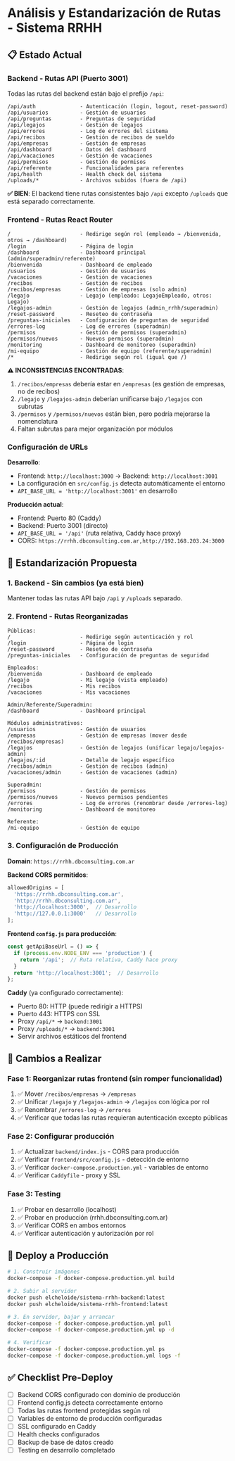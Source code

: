 # Análisis y Estandarización de Rutas - Sistema RRHH

## 📋 Estado Actual

### Backend - Rutas API (Puerto 3001)

Todas las rutas del backend están bajo el prefijo `/api`:

```
/api/auth              - Autenticación (login, logout, reset-password)
/api/usuarios          - Gestión de usuarios
/api/preguntas         - Preguntas de seguridad
/api/legajos           - Gestión de legajos
/api/errores           - Log de errores del sistema
/api/recibos           - Gestión de recibos de sueldo
/api/empresas          - Gestión de empresas
/api/dashboard         - Datos del dashboard
/api/vacaciones        - Gestión de vacaciones
/api/permisos          - Gestión de permisos
/api/referente         - Funcionalidades para referentes
/api/health            - Health check del sistema
/uploads/*             - Archivos subidos (fuera de /api)
```

**✅ BIEN**: El backend tiene rutas consistentes bajo `/api` excepto `/uploads` que está separado correctamente.

### Frontend - Rutas React Router

```
/                      - Redirige según rol (empleado → /bienvenida, otros → /dashboard)
/login                 - Página de login
/dashboard             - Dashboard principal (admin/superadmin/referente)
/bienvenida            - Dashboard de empleado
/usuarios              - Gestión de usuarios
/vacaciones            - Gestión de vacaciones
/recibos               - Gestión de recibos
/recibos/empresas      - Gestión de empresas (solo admin)
/legajo                - Legajo (empleado: LegajoEmpleado, otros: Legajo)
/legajos-admin         - Gestión de legajos (admin_rrhh/superadmin)
/reset-password        - Reseteo de contraseña
/preguntas-iniciales   - Configuración de preguntas de seguridad
/errores-log           - Log de errores (superadmin)
/permisos              - Gestión de permisos (superadmin)
/permisos/nuevos       - Nuevos permisos (superadmin)
/monitoring            - Dashboard de monitoreo (superadmin)
/mi-equipo             - Gestión de equipo (referente/superadmin)
/*                     - Redirige según rol (igual que /)
```

**⚠️ INCONSISTENCIAS ENCONTRADAS**:
1. `/recibos/empresas` debería estar en `/empresas` (es gestión de empresas, no de recibos)
2. `/legajo` y `/legajos-admin` deberían unificarse bajo `/legajos` con subrutas
3. `/permisos` y `/permisos/nuevos` están bien, pero podría mejorarse la nomenclatura
4. Faltan subrutas para mejor organización por módulos

### Configuración de URLs

**Desarrollo**:
- Frontend: `http://localhost:3000` → Backend: `http://localhost:3001`
- La configuración en `src/config.js` detecta automáticamente el entorno
- `API_BASE_URL = 'http://localhost:3001'` en desarrollo

**Producción actual**:
- Frontend: Puerto 80 (Caddy)
- Backend: Puerto 3001 (directo)
- `API_BASE_URL = '/api'` (ruta relativa, Caddy hace proxy)
- CORS: `https://rrhh.dbconsulting.com.ar,http://192.168.203.24:3000`

## 🎯 Estandarización Propuesta

### 1. Backend - Sin cambios (ya está bien)

Mantener todas las rutas API bajo `/api` y `/uploads` separado.

### 2. Frontend - Rutas Reorganizadas

```
Públicas:
/                      - Redirige según autenticación y rol
/login                 - Página de login
/reset-password        - Reseteo de contraseña
/preguntas-iniciales   - Configuración de preguntas de seguridad

Empleados:
/bienvenida            - Dashboard de empleado
/legajo                - Mi legajo (vista empleado)
/recibos               - Mis recibos
/vacaciones            - Mis vacaciones

Admin/Referente/Superadmin:
/dashboard             - Dashboard principal

Módulos administrativos:
/usuarios              - Gestión de usuarios
/empresas              - Gestión de empresas (mover desde /recibos/empresas)
/legajos               - Gestión de legajos (unificar legajo/legajos-admin)
/legajos/:id           - Detalle de legajo específico
/recibos/admin         - Gestión de recibos (admin)
/vacaciones/admin      - Gestión de vacaciones (admin)

Superadmin:
/permisos              - Gestión de permisos
/permisos/nuevos       - Nuevos permisos pendientes
/errores               - Log de errores (renombrar desde /errores-log)
/monitoring            - Dashboard de monitoreo

Referente:
/mi-equipo             - Gestión de equipo
```

### 3. Configuración de Producción

**Domain**: `https://rrhh.dbconsulting.com.ar`

**Backend CORS permitidos**:
```javascript
allowedOrigins = [
  'https://rrhh.dbconsulting.com.ar',
  'http://rrhh.dbconsulting.com.ar',
  'http://localhost:3000',  // Desarrollo
  'http://127.0.0.1:3000'   // Desarrollo
];
```

**Frontend `config.js` para producción**:
```javascript
const getApiBaseUrl = () => {
  if (process.env.NODE_ENV === 'production') {
    return '/api';  // Ruta relativa, Caddy hace proxy
  }
  return 'http://localhost:3001';  // Desarrollo
};
```

**Caddy** (ya configurado correctamente):
- Puerto 80: HTTP (puede redirigir a HTTPS)
- Puerto 443: HTTPS con SSL
- Proxy `/api/*` → `backend:3001`
- Proxy `/uploads/*` → `backend:3001`
- Servir archivos estáticos del frontend

## 📝 Cambios a Realizar

### Fase 1: Reorganizar rutas frontend (sin romper funcionalidad)

1. ✅ Mover `/recibos/empresas` → `/empresas`
2. ✅ Unificar `/legajo` y `/legajos-admin` → `/legajos` con lógica por rol
3. ✅ Renombrar `/errores-log` → `/errores`
4. ✅ Verificar que todas las rutas requieran autenticación excepto públicas

### Fase 2: Configurar producción

1. ✅ Actualizar `backend/index.js` - CORS para producción
2. ✅ Verificar `frontend/src/config.js` - detección de entorno
3. ✅ Verificar `docker-compose.production.yml` - variables de entorno
4. ✅ Verificar `Caddyfile` - proxy y SSL

### Fase 3: Testing

1. ✅ Probar en desarrollo (localhost)
2. ✅ Probar en producción (rrhh.dbconsulting.com.ar)
3. ✅ Verificar CORS en ambos entornos
4. ✅ Verificar autenticación y autorización por rol

## 🚀 Deploy a Producción

```bash
# 1. Construir imágenes
docker-compose -f docker-compose.production.yml build

# 2. Subir al servidor
docker push elcheloide/sistema-rrhh-backend:latest
docker push elcheloide/sistema-rrhh-frontend:latest

# 3. En servidor, bajar y arrancar
docker-compose -f docker-compose.production.yml pull
docker-compose -f docker-compose.production.yml up -d

# 4. Verificar
docker-compose -f docker-compose.production.yml ps
docker-compose -f docker-compose.production.yml logs -f
```

## ✅ Checklist Pre-Deploy

- [ ] Backend CORS configurado con dominio de producción
- [ ] Frontend config.js detecta correctamente entorno
- [ ] Todas las rutas frontend protegidas según rol
- [ ] Variables de entorno de producción configuradas
- [ ] SSL configurado en Caddy
- [ ] Health checks configurados
- [ ] Backup de base de datos creado
- [ ] Testing en desarrollo completado
